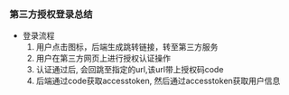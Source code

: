 ### 第三方授权登录总结
- 登录流程
   1. 用户点击图标，后端生成跳转链接，转至第三方服务
   2. 用户在第三方网页上进行授权认证操作
   3. 认证通过后, 会回跳至指定的url,该url带上授权码code
   4. 后端通过code获取accesstoken, 然后通过accesstoken获取用户信息